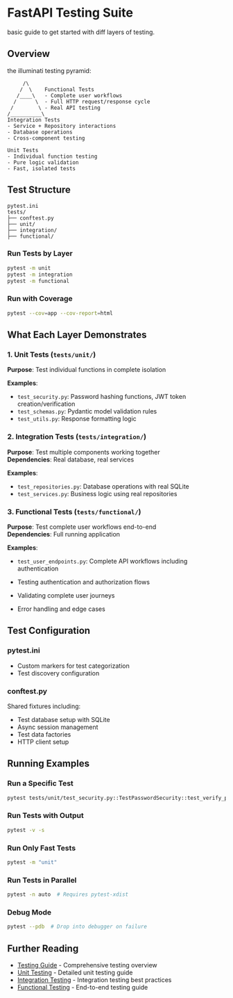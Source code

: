 # FastAPI Testing Suite

basic guide to get started with diff layers of testing.

## Overview

the illuminati testing pyramid:

```
     /\
    /  \    Functional Tests
   /____\   - Complete user workflows
  /      \  - Full HTTP request/response cycle
 /        \ - Real API testing
/__________\
Integration Tests
- Service + Repository interactions
- Database operations
- Cross-component testing

Unit Tests
- Individual function testing
- Pure logic validation
- Fast, isolated tests
```

## Test Structure

```
pytest.ini
tests/
├── conftest.py              
├── unit/                    
├── integration/             
├── functional/             
```


### Run Tests by Layer
```bash
pytest -m unit
pytest -m integration
pytest -m functional
```

### Run with Coverage
```bash
pytest --cov=app --cov-report=html
```

## What Each Layer Demonstrates

### 1. Unit Tests (`tests/unit/`)
**Purpose**: Test individual functions in complete isolation  

**Examples**:
- `test_security.py`: Password hashing functions, JWT token creation/verification
- `test_schemas.py`: Pydantic model validation rules
- `test_utils.py`: Response formatting logic

### 2. Integration Tests (`tests/integration/`)
**Purpose**: Test multiple components working together  
**Dependencies**: Real database, real services

**Examples**:
- `test_repositories.py`: Database operations with real SQLite
- `test_services.py`: Business logic using real repositories


### 3. Functional Tests (`tests/functional/`)
**Purpose**: Test complete user workflows end-to-end  
**Dependencies**: Full running application

**Examples**:
- `test_user_endpoints.py`: Complete API workflows including authentication

- Testing authentication and authorization flows
- Validating complete user journeys
- Error handling and edge cases

## Test Configuration

### pytest.ini
- Custom markers for test categorization
- Test discovery configuration

### conftest.py
Shared fixtures including:
- Test database setup with SQLite
- Async session management
- Test data factories
- HTTP client setup

## Running Examples

### Run a Specific Test
```bash
pytest tests/unit/test_security.py::TestPasswordSecurity::test_verify_password_correct -v
```

### Run Tests with Output
```bash
pytest -v -s
```

### Run Only Fast Tests
```bash
pytest -m "unit"
```

### Run Tests in Parallel
```bash
pytest -n auto  # Requires pytest-xdist
```

### Debug Mode
```bash
pytest --pdb  # Drop into debugger on failure
```

## Further Reading

- [Testing Guide](docs/testing_guide.md) - Comprehensive testing overview
- [Unit Testing](docs/unit_testing.md) - Detailed unit testing guide
- [Integration Testing](docs/integration_testing.md) - Integration testing best practices
- [Functional Testing](docs/functional_testing.md) - End-to-end testing guide
